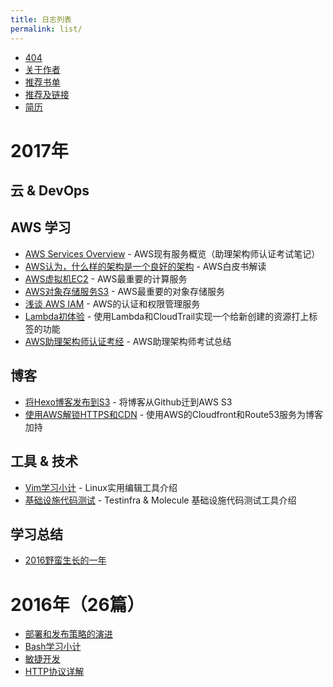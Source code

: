```yaml
---
title: 日志列表
permalink: list/
---
```


* [404](/404)
* [关于作者](/about)
* [推荐书单](/booklist)
* [推荐及链接](/links)
* [简历](/resume)

# 2017年

## 云 & DevOps

## AWS 学习

* [AWS Services Overview](https://www.duyidong.com/2017/02/28/AWS-Services-Overview/) - AWS现有服务概览（助理架构师认证考试笔记）
* [AWS认为，什么样的架构是一个良好的架构](https://www.duyidong.com/2017/03/23/AWS-well-architected-framework/) - AWS白皮书解读
* [AWS虚拟机EC2](https://www.duyidong.com/2017/03/15/AWS-EC2/) - AWS最重要的计算服务
* [AWS对象存储服务S3](https://www.duyidong.com/2017/03/13/AWS-S3/) - AWS最重要的对象存储服务
* [浅谈 AWS IAM](https://www.duyidong.com/2017/03/06/%E6%B5%85%E8%B0%88AWS-IAM/) - AWS的认证和权限管理服务
* [Lambda初体验](https://www.duyidong.com/2017/02/23/Lambda%E5%88%9D%E4%BD%93%E9%AA%8C/) - 使用Lambda和CloudTrail实现一个给新创建的资源打上标签的功能
* [AWS助理架构师认证考经](https://www.duyidong.com/2017/04/05/How-to-pass-the-aws-certification/) - AWS助理架构师考试总结

## 博客

* [将Hexo博客发布到S3](https://www.duyidong.com/2017/03/07/Deploy-Hexo-to-S3/) - 将博客从Github迁到AWS S3
* [使用AWS解锁HTTPS和CDN](https://www.duyidong.com/2017/03/20/Enable-HTTPS-and-CDN-with-Cloudfront/) - 使用AWS的Cloudfront和Route53服务为博客加持

## 工具 & 技术

* [Vim学习小计](https://www.duyidong.com/2017/02/24/vim%E5%AD%A6%E4%B9%A0%E5%B0%8F%E8%AE%A1/) - Linux实用编辑工具介绍
* [基础设施代码测试](https://www.duyidong.com/2017/04/13/Infrastructure-as-Code-Testing/) - Testinfra & Molecule 基础设施代码测试工具介绍

## 学习总结

* [2016野蛮生长的一年](https://www.duyidong.com/2017/01/16/2016%E5%A4%A7%E4%BA%8B%E8%AE%B0/)


# 2016年（26篇）

* [部署和发布策略的演进](https://www.duyidong.com/2016/10/24/%E9%83%A8%E7%BD%B2%E5%92%8C%E5%8F%91%E5%B8%83%E7%AD%96%E7%95%A5%E7%9A%84%E6%BC%94%E8%BF%9B/)
* [Bash学习小计](https://www.duyidong.com/2016/08/05/Bash%E5%AD%A6%E4%B9%A0%E5%B0%8F%E8%AE%A1/)
* [敏捷开发](https://www.duyidong.com/2016/04/19/%E6%95%8F%E6%8D%B7%E5%BC%80%E5%8F%91/)
* [HTTP协议详解](https://www.duyidong.com/2016/03/30/HTTP%E5%8D%8F%E8%AE%AE%E8%AF%A6%E8%A7%A3/)
